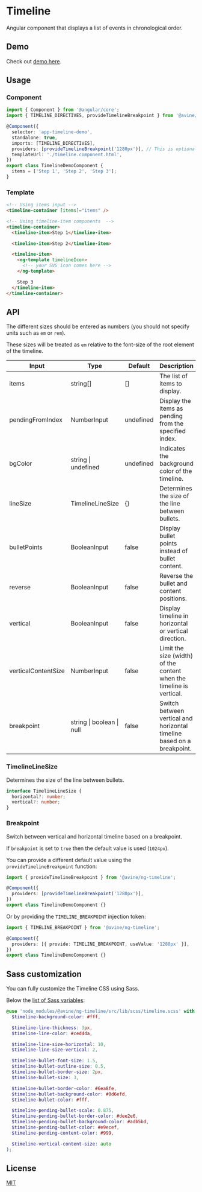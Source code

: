 # Timeline

Angular component that displays a list of events in chronological order.

## Demo

Check out [demo here](https://avine.github.io/ng-libs/timeline).

## Usage

### Component

```ts
import { Component } from '@angular/core';
import { TIMELINE_DIRECTIVES, provideTimelineBreakpoint } from '@avine/ng-timeline';

@Component({
  selector: 'app-timeline-demo',
  standalone: true,
  imports: [TIMELINE_DIRECTIVES],
  providers: [provideTimelineBreakpoint('1280px')], // This is optional
  templateUrl: './timeline.component.html',
})
export class TimelineDemoComponent {
  items = ['Step 1', 'Step 2', 'Step 3'];
}
```

### Template

```html
<!-- Using items input -->
<timeline-container [items]="items" />

<!-- Using timeline-item components  -->
<timeline-container>
  <timeline-item>Step 1</timeline-item>

  <timeline-item>Step 2</timeline-item>

  <timeline-item>
    <ng-template timelineIcon>
      <!-- your SVG icon comes here -->
    </ng-template>

    Step 3
  </timeline-item>
</timeline-container>
```

## API

The different sizes should be entered as numbers (you should not specify units such as `em` or `rem`).

These sizes will be treated as `em` relative to the font-size of the root element of the timeline.

| Input               | Type                      | Default   | Description                                                            |
| ------------------- | ------------------------- | --------- | ---------------------------------------------------------------------- |
| items               | string[]                  | []        | The list of items to display.                                          |
| pendingFromIndex    | NumberInput               | undefined | Display the items as pending from the specified index.                 |
| bgColor             | string \| undefined       | undefined | Indicates the background color of the timeline.                        |
| lineSize            | TimelineLineSize          | {}        | Determines the size of the line between bullets.                       |
| bulletPoints        | BooleanInput              | false     | Display bullet points instead of bullet content.                       |
| reverse             | BooleanInput              | false     | Reverse the bullet and content positions.                              |
| vertical            | BooleanInput              | false     | Display timeline in horizontal or vertical direction.                  |
| verticalContentSize | NumberInput               | false     | Limit the size (width) of the content when the timeline is vertical.   |
| breakpoint          | string \| boolean \| null | false     | Switch between vertical and horizontal timeline based on a breakpoint. |

### TimelineLineSize

Determines the size of the line between bullets.

```ts
interface TimelineLineSize {
  horizontal?: number;
  vertical?: number;
}
```

### Breakpoint

Switch between vertical and horizontal timeline based on a breakpoint.

If `breakpoint` is set to `true` then the default value is used (`1024px`).

You can provide a different default value using the `provideTimelineBreakpoint` function:

```ts
import { provideTimelineBreakpoint } from '@avine/ng-timeline';

@Component({
  providers: [provideTimelineBreakpoint('1280px')],
})
export class TimelineDemoComponent {}
```

Or by providing the `TIMELINE_BREAKPOINT` injection token:

```ts
import { TIMELINE_BREAKPOINT } from '@avine/ng-timeline';

@Component({
  providers: [{ provide: TIMELINE_BREAKPOINT, useValue: '1280px' }],
})
export class TimelineDemoComponent {}
```

## Sass customization

You can fully customize the Timeline CSS using Sass.

Below the [list of Sass variables](https://github.com/avine/ng-libs/blob/main/projects/timeline/src/lib/scss/_variables.scss):

```scss
@use 'node_modules/@avine/ng-timeline/src/lib/scss/timeline.scss' with (
  $timeline-background-color: #fff,

  $timeline-line-thickness: 3px,
  $timeline-line-color: #ced4da,

  $timeline-line-size-horizontal: 10,
  $timeline-line-size-vertical: 2,

  $timeline-bullet-font-size: 1.5,
  $timeline-bullet-outline-size: 0.5,
  $timeline-bullet-border-size: 2px,
  $timeline-bullet-size: 3,

  $timeline-bullet-border-color: #6ea8fe,
  $timeline-bullet-background-color: #0d6efd,
  $timeline-bullet-color: #fff,

  $timeline-pending-bullet-scale: 0.875,
  $timeline-pending-bullet-border-color: #dee2e6,
  $timeline-pending-bullet-background-color: #adb5bd,
  $timeline-pending-bullet-color: #e9ecef,
  $timeline-pending-content-color: #999,

  $timeline-vertical-content-size: auto
);
```

## License

[MIT](https://github.com/avine/ng-libs/blob/main/LICENSE)
